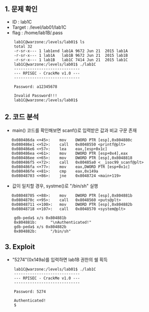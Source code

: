 ## 1. 문제 확인
- ID : lab1C
- Target : /level/lab01/lab1C
- flag : /home/lab1B/.pass
```
	lab1C@warzone:/levels/lab01$ ls
	total 32
	-r-sr-x--- 1 lab1end lab1A 9672 Jun 21  2015 lab1A
	-r-sr-x--- 1 lab1A   lab1B 9672 Jun 21  2015 lab1B
	-r-sr-x--- 1 lab1B   lab1C 7414 Jun 21  2015 lab1C
	lab1C@warzone:/levels/lab01$ ./lab1C
	-----------------------------
	--- RPISEC - CrackMe v1.0 ---
	-----------------------------

	Password: a12345678
	
    Invalid Password!!!
	lab1C@warzone:/levels/lab01$
``` 

## 2. 코드 분석
- main() 코드를 확인해보면 scanf()로 입력받은 값과 비교 구문 존재
```
   0x080486da <+45>:    mov    DWORD PTR [esp],0x804880c
   0x080486e1 <+52>:    call   0x8048550 <printf@plt>
   0x080486e6 <+57>:    lea    eax,[esp+0x1c]
   0x080486ea <+61>:    mov    DWORD PTR [esp+0x4],eax
   0x080486ee <+65>:    mov    DWORD PTR [esp],0x8048818
   0x080486f5 <+72>:    call   0x80485a0 <__isoc99_scanf@plt>
   0x080486fa <+77>:    mov    eax,DWORD PTR [esp+0x1c]
   0x080486fe <+81>:    cmp    eax,0x149a
   0x08048703 <+86>:    jne    0x8048724 <main+119>
``` 
- 값이 일치할 경우, systme()로 "/bin/sh" 실행
```
   0x08048705 <+88>:    mov    DWORD PTR [esp],0x804881b
   0x0804870c <+95>:    call   0x8048560 <puts@plt>
   0x08048711 <+100>:   mov    DWORD PTR [esp],0x804882b
   0x08048718 <+107>:   call   0x8048570 <system@plt>
```
```
	gdb-peda$ x/s 0x804881b
	0x804881b:      "\nAuthenticated!"
	gdb-peda$ x/s 0x804882b
	0x804882b:      "/bin/sh"
```

## 3. Exploit
- "5274"(0x149a)를 입력하면 lab1B 권한의 쉘 획득
```
	lab1C@warzone:/levels/lab01$ ./lab1C
	-----------------------------
	--- RPISEC - CrackMe v1.0 ---
	-----------------------------

	Password: 5274

	Authenticated!
	$
```
